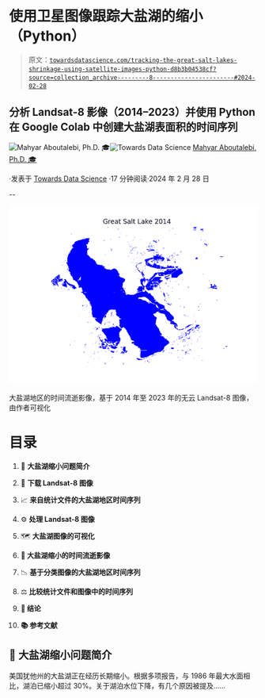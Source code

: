 # 使用卫星图像跟踪大盐湖的缩小（Python）

> 原文：[`towardsdatascience.com/tracking-the-great-salt-lakes-shrinkage-using-satellite-images-python-d8b3b04538cf?source=collection_archive---------8-----------------------#2024-02-28`](https://towardsdatascience.com/tracking-the-great-salt-lakes-shrinkage-using-satellite-images-python-d8b3b04538cf?source=collection_archive---------8-----------------------#2024-02-28)

## 分析 Landsat-8 影像（2014–2023）并使用 Python 在 Google Colab 中创建大盐湖表面积的时间序列

[](https://medium.com/@mahyar.aboutalebi?source=post_page---byline--d8b3b04538cf--------------------------------)![Mahyar Aboutalebi, Ph.D. 🎓](https://medium.com/@mahyar.aboutalebi?source=post_page---byline--d8b3b04538cf--------------------------------)[](https://towardsdatascience.com/?source=post_page---byline--d8b3b04538cf--------------------------------)![Towards Data Science](https://towardsdatascience.com/?source=post_page---byline--d8b3b04538cf--------------------------------) [Mahyar Aboutalebi, Ph.D. 🎓](https://medium.com/@mahyar.aboutalebi?source=post_page---byline--d8b3b04538cf--------------------------------)

·发表于 [Towards Data Science](https://towardsdatascience.com/?source=post_page---byline--d8b3b04538cf--------------------------------) ·17 分钟阅读·2024 年 2 月 28 日

--

![](img/b531bf32d722dc2e92699ee58b49dc3b.png)

大盐湖地区的时间流逝影像，基于 2014 年至 2023 年的无云 Landsat-8 图像，由作者可视化

# 目录

1.  🌅 **大盐湖缩小问题简介**

1.  💾 **下载 Landsat-8 图像**

1.  📈 **来自统计文件的大盐湖地区时间序列**

1.  ⚙️ **处理 Landsat-8 图像**

1.  🗺️ **大盐湖图像的可视化**

1.  **🎥 大盐湖缩小的时间流逝影像**

1.  📉 **基于分类图像的大盐湖地区时间序列**

1.  ⚖️ **比较统计文件和图像中的时间序列**

1.  **📄 结论**

1.  **📚 参考文献**

## 🌅 **大盐湖缩小问题简介**

美国犹他州的大盐湖正在经历长期缩小。根据多项报告，与 1986 年最大水面相比，湖泊已缩小超过 30%。关于湖泊水位下降，有几个原因被提及……
